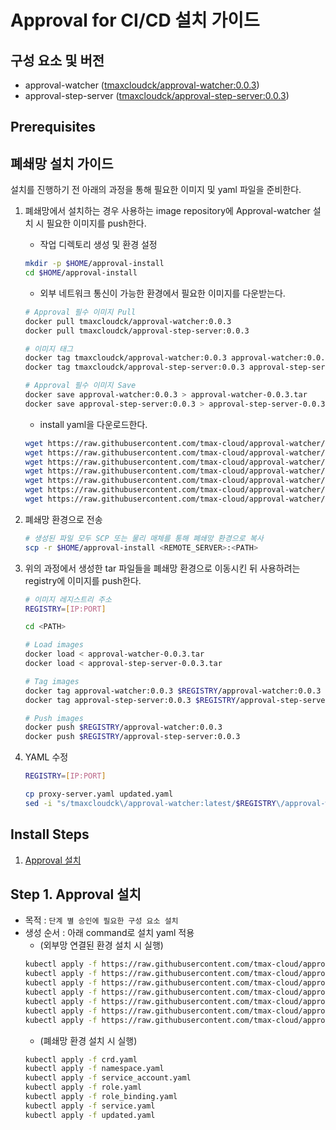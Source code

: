 # Approval for CI/CD 설치 가이드

## 구성 요소 및 버전
* approval-watcher ([tmaxcloudck/approval-watcher:0.0.3](https://hub.docker.com/layers/tmaxcloudck/approval-watcher/0.0.3/images/sha256-6f5fd3fbe9f45909954181a9121321bbf13dc5f46724a6ad72bb156754cac2c6?context=explore))
* approval-step-server ([tmaxcloudck/approval-step-server:0.0.3](https://hub.docker.com/layers/tmaxcloudck/approval-step-server/0.0.3/images/sha256-dd1eca762c7009676c2ae41d409ee084e803eefe40581ad95463f20a88bc0a59?context=explore))

## Prerequisites

## 폐쇄망 설치 가이드
설치를 진행하기 전 아래의 과정을 통해 필요한 이미지 및 yaml 파일을 준비한다.
1. 폐쇄망에서 설치하는 경우 사용하는 image repository에 Approval-watcher 설치 시 필요한 이미지를 push한다.
    * 작업 디렉토리 생성 및 환경 설정
    ```bash
    mkdir -p $HOME/approval-install
    cd $HOME/approval-install
    ```
    * 외부 네트워크 통신이 가능한 환경에서 필요한 이미지를 다운받는다.
    ```bash
    # Approval 필수 이미지 Pull
    docker pull tmaxcloudck/approval-watcher:0.0.3
    docker pull tmaxcloudck/approval-step-server:0.0.3
   
    # 이미지 태그
    docker tag tmaxcloudck/approval-watcher:0.0.3 approval-watcher:0.0.3
    docker tag tmaxcloudck/approval-step-server:0.0.3 approval-step-server:0.0.3
    
    # Approval 필수 이미지 Save
    docker save approval-watcher:0.0.3 > approval-watcher-0.0.3.tar
    docker save approval-step-server:0.0.3 > approval-step-server-0.0.3.tar
    ```
    * install yaml을 다운로드한다.
    ```bash
    wget https://raw.githubusercontent.com/tmax-cloud/approval-watcher/master/deploy/crds/tmax.io_approvals_crd.yaml crd.yaml
    wget https://raw.githubusercontent.com/tmax-cloud/approval-watcher/master/deploy/namespace.yaml
    wget https://raw.githubusercontent.com/tmax-cloud/approval-watcher/master/deploy/service_account.yaml
    wget https://raw.githubusercontent.com/tmax-cloud/approval-watcher/master/deploy/role.yaml
    wget https://raw.githubusercontent.com/tmax-cloud/approval-watcher/master/deploy/role_binding.yaml
    wget https://raw.githubusercontent.com/tmax-cloud/approval-watcher/master/deploy/service.yaml
    wget https://raw.githubusercontent.com/tmax-cloud/approval-watcher/master/deploy/proxy-server.yaml
    ```

2. 폐쇄망 환경으로 전송
    ```bash
    # 생성된 파일 모두 SCP 또는 물리 매체를 통해 폐쇄망 환경으로 복사
    scp -r $HOME/approval-install <REMOTE_SERVER>:<PATH>
    ``` 

3. 위의 과정에서 생성한 tar 파일들을 폐쇄망 환경으로 이동시킨 뒤 사용하려는 registry에 이미지를 push한다.
    ```bash
    # 이미지 레지스트리 주소
    REGISTRY=[IP:PORT]
   
    cd <PATH> 
    
    # Load images
    docker load < approval-watcher-0.0.3.tar
    docker load < approval-step-server-0.0.3.tar
    
    # Tag images
    docker tag approval-watcher:0.0.3 $REGISTRY/approval-watcher:0.0.3
    docker tag approval-step-server:0.0.3 $REGISTRY/approval-step-server:0.0.3
    
    # Push images
    docker push $REGISTRY/approval-watcher:0.0.3
    docker push $REGISTRY/approval-step-server:0.0.3
    ```
4. YAML 수정
    ```bash
    REGISTRY=[IP:PORT]
    
    cp proxy-server.yaml updated.yaml
    sed -i "s/tmaxcloudck\/approval-watcher:latest/$REGISTRY\/approval-watcher:0.0.3/g" updated.yaml
    ```

## Install Steps
1. [Approval 설치](#step-1-approval-설치)

## Step 1. Approval 설치
* 목적 : `단계 별 승인에 필요한 구성 요소 설치`
* 생성 순서 : 아래 command로 설치 yaml 적용
    * (외부망 연결된 환경 설치 시 실행)
    ```bash
    kubectl apply -f https://raw.githubusercontent.com/tmax-cloud/approval-watcher/master/deploy/crds/tmax.io_approvals_crd.yaml
    kubectl apply -f https://raw.githubusercontent.com/tmax-cloud/approval-watcher/master/deploy/namespace.yaml
    kubectl apply -f https://raw.githubusercontent.com/tmax-cloud/approval-watcher/master/deploy/service_account.yaml
    kubectl apply -f https://raw.githubusercontent.com/tmax-cloud/approval-watcher/master/deploy/role.yaml
    kubectl apply -f https://raw.githubusercontent.com/tmax-cloud/approval-watcher/master/deploy/role_binding.yaml
    kubectl apply -f https://raw.githubusercontent.com/tmax-cloud/approval-watcher/master/deploy/service.yaml
    kubectl apply -f https://raw.githubusercontent.com/tmax-cloud/approval-watcher/master/deploy/proxy-server.yaml
    ```
    * (폐쇄망 환경 설치 시 실행)
    ```bash
    kubectl apply -f crd.yaml
    kubectl apply -f namespace.yaml
    kubectl apply -f service_account.yaml
    kubectl apply -f role.yaml
    kubectl apply -f role_binding.yaml
    kubectl apply -f service.yaml
    kubectl apply -f updated.yaml
    ```
